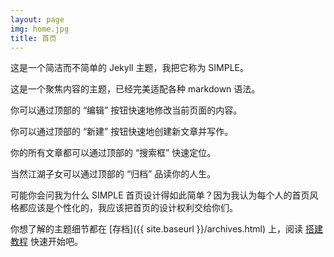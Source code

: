 ```yaml
---
layout: page
img: home.jpg
title: 首页
---
```


这是一个简洁而不简单的 Jekyll 主题，我把它称为 SIMPLE。

这是一个聚焦内容的主题，已经完美适配各种 markdown 语法。

你可以通过顶部的 “编辑” 按钮快速地修改当前页面的内容。

你可以通过顶部的 “新建” 按钮快速地创建新文章并写作。

你的所有文章都可以通过顶部的 “搜索框” 快速定位。

当然江湖子女可以通过顶部的 “归档” 品读你的人生。

可能你会问我为什么 SIMPLE 首页设计得如此简单？因为我认为每个人的首页风格都应该是个性化的，我应该把首页的设计权利交给你们。

你想了解的主题细节都在 [存档]({{ site.baseurl }}/archives.html) 上，阅读 [搭建教程](https://professordeng.com/simple/2020/03/01/theme-settings.html) 快速开始吧。